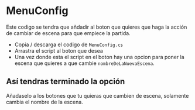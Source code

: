 # MenuConfig

Este codigo se tendra que añdadir al boton que quieres que haga la acción de cambiar de escena para que empiece la partida.

- Copia / descarga el codigo de ```MenuConfig.cs```
- Arrastra el script al boton que desea
- Una vez donde esta el script en el boton hay una opcion para poner la escena que quieres a que cambie ```nombreDeLaNuevaEscena```.

## Así tendras terminado la opción

Añadaselo a los botones que tu quieras que cambien de escena, solamente cambia el nombre de la escena.
